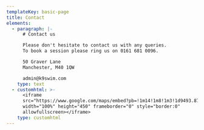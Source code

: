 ```yaml
---
templateKey: basic-page
title: Contact
elements:
  - paragraph: |-
      # Contact us

      Please don't hesitate to contact us with any queries.  
      To book a session please ring us on 0161 681 0096.

      50 Graver Lane  
      Manchester, M40 1QW

      admin@k9swim.com
    type: text
  - customhtml: >-
      <iframe
      src="https://www.google.com/maps/embed?pb=!1m14!1m8!1m3!1d9493.877936626943!2d-2.1674689!3d53.4958083!3m2!1i1024!2i768!4f13.1!3m3!1m2!1s0x0%3A0x202d3f35607522a6!2sK9+Swim+LTD!5e0!3m2!1sen!2suk!4v1549841853070"
      width="100%" height="450" frameborder="0" style="border:0"
      allowfullscreen></iframe>
    type: customhtml
---
```


